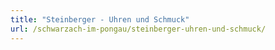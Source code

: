 ```yaml
---
title: "Steinberger - Uhren und Schmuck"
url: /schwarzach-im-pongau/steinberger-uhren-und-schmuck/
---
```

